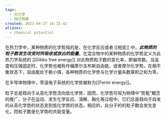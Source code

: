 ```yaml
---
tags:
  - 热力学
  - 统计物理
created: 2023-04-27 16:15:42
aliases:
  - chemical potential
---
```


在热力学中，某种物质的化学势指的是，在化学反应或者 [[相变]] 中，***此物质的粒子数发生改变时所吸收或放出的能量***。在混合物中的某种物质的化学势定义为此热力学系统的 [[Gibbs free energy]] 对此物质粒子数的变化率，即偏导数。当温度和压强固定时，化学势也被称作偏摩尔吉布斯自由能，或者摩尔化学势。在相平衡状态下，自由能处于极小值，各种物质的化学势与化学计量系数乘积之和为零。

在半导体物理中，零温电子系统的化学势被称为[[Fermi energy]]。

粒子总是趋向于从高化学势流向低化学势，因而，化学势可视为物理中“势能”概念的推广。分子在运动、发生化学反应、溶解、融化等过程中，它们总是趋向于自发的从高化学势的状态变到低化学势的状态，相应的，此分子的的粒子数会发生变化，而粒子数是化学势的共轭变量。